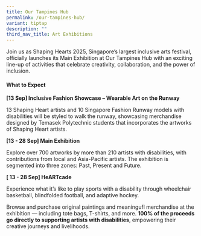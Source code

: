 ```yaml
---
title: Our Tampines Hub
permalink: /our-tampines-hub/
variant: tiptap
description: ""
third_nav_title: Art Exhibitions
---
```

<p>Join us as Shaping Hearts 2025, Singapore’s largest inclusive arts festival,
officially launches its Main Exhibition at Our Tampines Hub with an exciting
line-up of activities that celebrate creativity, collaboration, and the
power of inclusion.</p>
<h4>What to Expect</h4>
<p><strong>[13 Sep] Inclusive Fashion Showcase – Wearable Art on the Runway</strong>
</p>
<p>13 Shaping Heart artists and 10 Singapore Fashion Runway models with disabilities
will be styled to walk the runway, showcasing merchandise designed by Temasek
Polytechnic students that incorporates the artworks of Shaping Heart artists.</p>
<p></p>
<p><strong>[13 - 28 Sep] Main Exhibition</strong>
</p>
<p>Explore over 700 artworks by more than 210 artists with disabilities,
with contributions from local and Asia-Pacific artists. The exhibition
is segmented into three zones: Past, Present and Future.</p>
<p></p>
<p><strong>[ 13 - 28 Sep] HeARTcade</strong>
</p>
<p>Experience what it’s like to play sports with a disability through wheelchair
basketball, blindfolded football, and adaptive hockey.</p>
<p></p>
<p>Browse and purchase original paintings and meaningufl merchandise at the
exhibition — including tote bags, T-shirts, and more. <strong>100% of the proceeds go directly to supporting artists with disabilities</strong>,
empowering their creative journeys and livelihoods.</p>
<p></p>
<p></p>
<p></p>
<p></p>